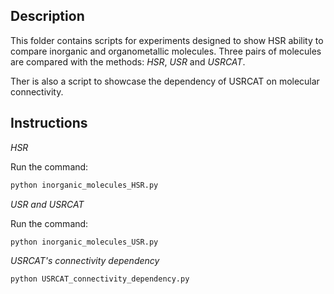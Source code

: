 ## Description

This folder contains scripts for experiments designed to show HSR ability to compare inorganic and organometallic molecules. 
Three pairs of molecules are compared with the methods: *HSR*, *USR* and *USRCAT*.

Ther is also a script to showcase the dependency of USRCAT on molecular connectivity. 

## Instructions

*HSR*

Run the command:

```bash
python inorganic_molecules_HSR.py
```

*USR and USRCAT*

Run the command:

```bash
python inorganic_molecules_USR.py
```

*USRCAT's connectivity dependency*

```bash
python USRCAT_connectivity_dependency.py
```
